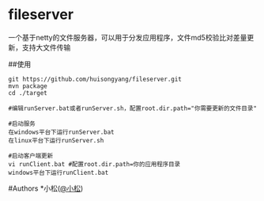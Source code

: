 # fileserver
一个基于netty的文件服务器，可以用于分发应用程序，文件md5校验比对差量更新，支持大文件传输

##使用
```shell
git https://github.com/huisongyang/fileserver.git
mvn package
cd ./target

#编辑runServer.bat或者runServer.sh，配置root.dir.path="你需要更新的文件目录"

#启动服务
在windows平台下运行runServer.bat
在linux平台下运行runServer.sh

#启动客户端更新
vi runClient.bat #配置root.dir.path=你的应用程序目录
windows平台下运行runClient.bat
```

#Authors
*小松([@小松](https://github.com/huisongyang))
